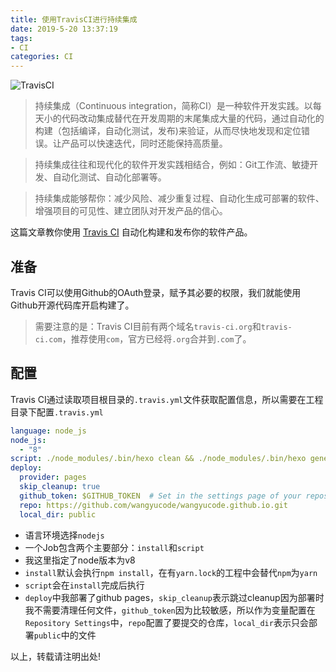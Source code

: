 ```yaml
---
title: 使用TravisCI进行持续集成
date: 2019-5-20 13:37:19
tags:
- CI
categories: CI
---
```


![TravisCI](https://images.g2crowd.com/uploads/product/image/social_landscape/social_landscape_3d0f73d54a32a276d3ab019ea841d944/travis-ci.png)

> 持续集成（Continuous integration，简称CI）是一种软件开发实践。以每天小的代码改动集成替代在开发周期的末尾集成大量的代码，通过自动化的构建（包括编译，自动化测试，发布)来验证，从而尽快地发现和定位错误。让产品可以快速迭代，同时还能保持高质量。

> 持续集成往往和现代化的软件开发实践相结合，例如：Git工作流、敏捷开发、自动化测试、自动化部署等。

> 持续集成能够帮你：减少风险、减少重复过程、自动化生成可部署的软件、增强项目的可见性、建立团队对开发产品的信心。

这篇文章教你使用 [Travis CI](https://travis-ci.com "Travis CI") 自动化构建和发布你的软件产品。

<!--more-->

## 准备

Travis CI可以使用Github的OAuth登录，赋予其必要的权限，我们就能使用Github开源代码库开启构建了。

> 需要注意的是：Travis CI目前有两个域名`travis-ci.org`和`travis-ci.com`，推荐使用`com`，官方已经将`.org`合并到`.com`了。

## 配置

Travis CI通过读取项目根目录的`.travis.yml`文件获取配置信息，所以需要在工程目录下配置`.travis.yml`

```yml
language: node_js
node_js:
  - "8"
script: ./node_modules/.bin/hexo clean && ./node_modules/.bin/hexo generate
deploy:
  provider: pages
  skip_cleanup: true
  github_token: $GITHUB_TOKEN  # Set in the settings page of your repository, as a secure variable
  repo: https://github.com/wangyucode/wangyucode.github.io.git
  local_dir: public
```
- 语言环境选择`nodejs`
- 一个Job包含两个主要部分：`install`和`script`
- 我这里指定了node版本为v8
- `install`默认会执行`npm install`，在有`yarn.lock`的工程中会替代`npm`为`yarn`
- `script`会在`install`完成后执行
- `deploy`中我部署了github pages，`skip_cleanup`表示跳过cleanup因为部署时我不需要清理任何文件，`github_token`因为比较敏感，所以作为变量配置在`Repository Settings`中，`repo`配置了要提交的仓库，`local_dir`表示只会部署`public`中的文件

以上，转载请注明出处!